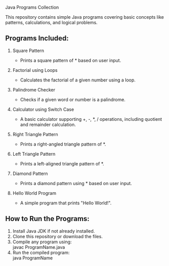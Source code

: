 Java Programs Collection  

This repository contains simple Java programs covering basic concepts like patterns, calculations, and logical problems.  

Programs Included:  
------------------
1. Square Pattern  
   - Prints a square pattern of * based on user input.  

2. Factorial using Loops  
   - Calculates the factorial of a given number using a loop.  

3. Palindrome Checker  
   - Checks if a given word or number is a palindrome.  

4. Calculator using Switch Case  
   - A basic calculator supporting +, -, *, / operations, including quotient and remainder calculation.  

5. Right Triangle Pattern  
   - Prints a right-angled triangle pattern of *.  

6. Left Triangle Pattern  
   - Prints a left-aligned triangle pattern of *.  

7. Diamond Pattern  
   - Prints a diamond pattern using * based on user input.  

8. Hello World Program  
   - A simple program that prints "Hello World!".  

How to Run the Programs:  
------------------------

1. Install Java JDK if not already installed.  
2. Clone this repository or download the files.  
3. Compile any program using:  
   javac ProgramName.java  
4. Run the compiled program:  
   java ProgramName  
